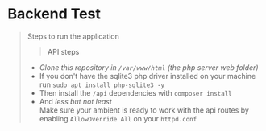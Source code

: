 # Backend Test
> Steps to run the application
> > API steps
> - *Clone this repository in `/var/www/html` (the php server web folder)*
> - If you don't have the sqlite3 php driver installed on your machine run `sudo apt install php-sqlite3 -y`
> - Then install the `/api` dependencies with ``composer install``
> - And *less but not least*
>  <br>Make sure your ambient is ready to work with the api routes by enabling `AllowOverride All` on your `httpd.conf`
